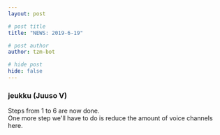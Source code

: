 ```yaml
---
layout: post

# post title
title: "NEWS: 2019-6-19"

# post author
author: tzm-bot

# hide post
hide: false
---
```


### jeukku (Juuso V)

Steps from 1 to 6 are now done.  
One more step we'll have to do is reduce the amount of voice channels here.  


